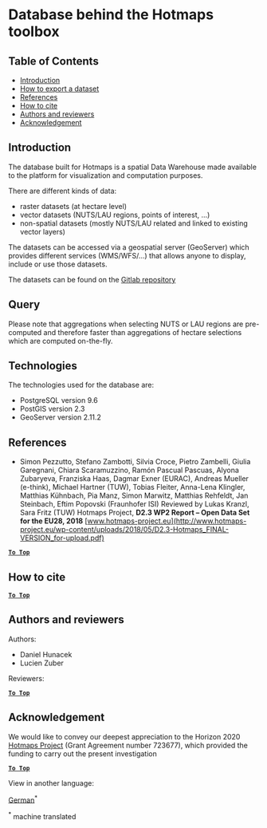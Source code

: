 <h1>Database behind the Hotmaps toolbox</h1>

## Table of Contents

- [Introduction](#introduction)
- [How to export a dataset](#how-to-export-a-dataset)
- [References](#references)
- [How to cite](#how-to-cite)
- [Authors and reviewers](#authors-and-reviewers)
- [Acknowledgement](#acknowledgement)

## Introduction

The database built for Hotmaps is a spatial Data Warehouse made available to the platform for visualization and computation purposes.

There are different kinds of data:

- raster datasets (at hectare level)
- vector datasets (NUTS/LAU regions, points of interest, ...)
- non-spatial datasets (mostly NUTS/LAU related and linked to existing vector layers)

The datasets can be accessed via a geospatial server (GeoServer) which provides different services (WMS/WFS/...) that allows anyone to display, include or use those datasets.

The datasets can be found on the [Gitlab repository](https://gitlab.com/hotmaps)

## Query

Please note that aggregations when selecting NUTS or LAU regions are pre-computed and therefore faster than aggregations of hectare selections which are computed on-the-fly.

## Technologies

The technologies used for the database are:

- PostgreSQL version 9.6
- PostGIS version 2.3
- GeoServer version 2.11.2

## References

- Simon Pezzutto, Stefano Zambotti, Silvia Croce, Pietro Zambelli, Giulia Garegnani, Chiara Scaramuzzino, Ramón Pascual Pascuas, Alyona Zubaryeva, Franziska Haas, Dagmar Exner (EURAC), Andreas Mueller (e-think), Michael Hartner (TUW), Tobias Fleiter, Anna-Lena Klingler, Matthias Kühnbach, Pia Manz, Simon Marwitz, Matthias Rehfeldt, Jan Steinbach, Eftim Popovski (Fraunhofer ISI) Reviewed by Lukas Kranzl, Sara Fritz (TUW) Hotmaps Project, **D2.3 WP2 Report – Open Data Set for the EU28, 2018** 
  [www.hotmaps-project.eu](http://www.hotmaps-project.eu/wp-content/uploads/2018/05/D2.3-Hotmaps_FINAL-VERSION_for-upload.pdf)

[**`To Top`**](#table-of-contents)

## How to cite

[**`To Top`**](#table-of-contents)

## Authors and reviewers

Authors:

- Daniel Hunacek
- Lucien Zuber

Reviewers:

[**`To Top`**](#table-of-contents)

## Acknowledgement

We would like to convey our deepest appreciation to the Horizon 2020 [Hotmaps Project](https://www.hotmaps-project.eu) (Grant Agreement number 723677), which provided the funding to carry out the present investigation

[**`To Top`**](#table-of-contents)





<!--- THIS IS A SUPER UNIQUE IDENTIFIER -->

View in another language:

 [German](../de/Database-behind-the-Hotmaps-toolbox)<sup>\*</sup> 

<sup>\*</sup> machine translated
